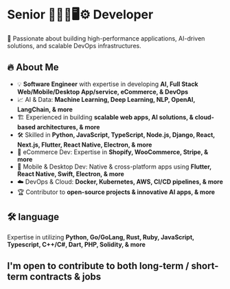 <h1>Senior 🤖🌐📱🖥️⚙️ Developer</h1>
🚀 Passionate about building high-performance applications, AI-driven solutions, and scalable DevOps infrastructures.

## 🔥 **About Me**  
- 💡 **Software Engineer** with expertise in developing **AI, Full Stack Web/Mobile/Desktop App/service, eCommerce, & DevOps**  
- 📈 AI & Data: **Machine Learning, Deep Learning, NLP, OpenAI, LangChain, & more**
- 🏗️ Experienced in building **scalable web apps, AI solutions, & cloud-based architectures, & more**
- 🛠️ Skilled in **Python, JavaScript, TypeScript, Node.js, Django, React, Next.js, Flutter, React Native, Electron, & more**  
- 🛒 eCommerce Dev: Expertise in **Shopify, WooCommerce, Stripe, & more**
- 📱 Mobile & Desktop Dev: Native & cross-platform apps using **Flutter, React Native, Swift, Electron, & more**
- ☁️ DevOps & Cloud: **Docker, Kubernetes, AWS, CI/CD pipelines, & more**
- 🏆 Contributor to **open-source projects & innovative AI apps, & more**

## 🛠️ **language**
  Expertise in utilizing **Python, Go/GoLang, Rust, Ruby, JavaScript, Typescript, C++/C#, Dart, PHP, Solidity, & more**

## I'm open to contribute to both long-term / short-term contracts & jobs

